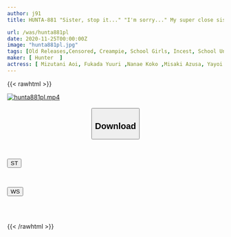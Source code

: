 ```yaml
---
author: j91
title: HUNTA-881 "Sister, stop it..." "I'm sorry..." My super close sister, who can't disobey the bully's orders, uses my dick for intense incest!

url: /was/hunta881pl
date: 2020-11-25T00:00:00Z
image: "hunta881pl.jpg"
tags: [Old Releases,Censored, Creampie, School Girls, Incest, School Uniform, Virgin Man	]
maker: [ Hunter  ]
actress: [ Mizutani Aoi, Fukada Yuuri ,Nanae Koko ,Misaki Azusa, Yayoi Mizuki, Mizusawa Tsugumi, Yuyu Monami ]
---
```



{{< rawhtml >}}

<div class="video" data-videoid="A6eWQbbp8PF4jR">
    <a href="javascript:;">
        <img src="/was/hunta881pl/hunta881pl.jpg" width="WIDTH" height="HEIGHT" alt="hunta881pl.mp4" loading="lazy">
    </a>
</div>

<script type="text/javascript" src="https://j91.asia/asset/on-demand-st.js"></script>

<br>
  <link rel="stylesheet" href="https://j91.asia/asset/bs5.css">
  
  <center>
  <button class="btn btn-primary" type="button" data-bs-toggle="collapse" data-bs-target=".multi-collapse" aria-expanded="false" aria-controls="multiCollapseExample1 multiCollapseExample2"><h2>Download</h2></button></center>
</p>
<div class="row">
  <div class="col">
    <div class="collapse multi-collapse" id="multiCollapseExample1">
      <div class="card card-body">
	      	      <br>
<div class="buttons">  
<p><a href="https://streamtape.to/v/A6eWQbbp8PF4jR" target="_blank"><button class="btn-hover color-3"><i class="fa fa-download"></i> ST</button></a></p></div>
    </div>
  </div>
</div>
  <div class="col">
    <div class="collapse multi-collapse" id="multiCollapseExample2">
      <div class="card card-body">
	      <br>
<div class="buttons">
<p><a href="https://wolfstream.tv/zvo4ny375xvu" target="_blank"><button class="btn-hover color-8"><i class="fa fa-download"></i> WS</button></a></p></div>
<br><br>
      </div>
    </div>
  </div>
</div>

{{< /rawhtml >}}